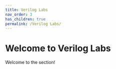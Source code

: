 ```yaml
---
title: Verilog Labs
nav_order: 3
has_children: true
permalink: /Verilog Labs/
---
```


# Welcome to Verilog Labs

Welcome to the section!

